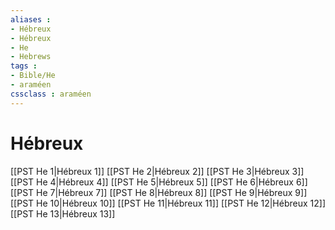 ```yaml
---
aliases : 
- Hébreux
- Hébreux
- He
- Hebrews
tags : 
- Bible/He
- araméen
cssclass : araméen
---
```


# Hébreux

[[PST He 1|Hébreux 1]]
[[PST He 2|Hébreux 2]]
[[PST He 3|Hébreux 3]]
[[PST He 4|Hébreux 4]]
[[PST He 5|Hébreux 5]]
[[PST He 6|Hébreux 6]]
[[PST He 7|Hébreux 7]]
[[PST He 8|Hébreux 8]]
[[PST He 9|Hébreux 9]]
[[PST He 10|Hébreux 10]]
[[PST He 11|Hébreux 11]]
[[PST He 12|Hébreux 12]]
[[PST He 13|Hébreux 13]]
